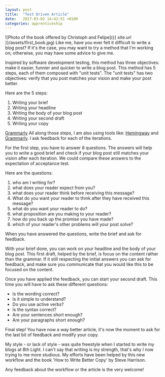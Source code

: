 ```yaml
---
layout: post
title:  "Test Driven Article"
date:   2017-03-02 14:42:51 +0100
categories: apprenticeship
---
```


![Photo of the book offered by Christoph and Felipe]({{ site.url }}/assets/first_book.jpg)
Like me, have you ever felt it difficult to write a blog post?
If it's the case, you may want to try a method that I'm working on;
otherwise, you may have some advice to give me.

Inspired by software development testing, this method has three objectives:
make it easier, funnier and quicker to write a blog post. This method has 5
steps, each of them composed with "unit tests". The "unit tests" has two
objectives: verify that you post matches your vision and make your post better.

Here are the 5 steps:
1. Writing your brief
2. Writing your headline
3. Writing the body of your blog post
4. Writing your second draft
5. Writing your copy

[Grammarly](https://app.grammarly.com/)
All along those steps, I am also using tools like: [Hemingway](http://www.hemingwayapp.com/)
and [Grammarly](https://app.grammarly.com/). I ask feedback for each of the
iterations.

For the first step, you have to answer 8 questions. The answers will help you
to write a good brief and check if your blog post still matches your vision
after each iteration. We could compare these answers to the expectation of
acceptance test.

Here are the questions:
1. who am I writing for?
2. what does your reader expect from you?
3. what does your reader think before receiving this message?
4. What do you want your reader to think after they have received this message?
5. what do you want your reader to do?
6. what proposition are you making to your reader?
7. how do you back up the promise you have made?
8. which of your reader's other problems will your post solve?

When you have answered the questions, write the brief and ask for feedback.

With your brief done, you can work on your headline and the body of your blog post.
This first draft, helped by the brief, is focus on the content rather than the
grammar. If it still respecting the initial answers you can ask for feedback,
and make sure you communicate that you would like this to be focused on the
content.

Once you have applied the feedback, you can start your second draft. This time
you will have to ask these different questions:

- Is the wording correct?
- Is it simple to understand?
- Do you use active verbs?
- Is the syntax correct?
- Are your sentences short enough?
- Are your paragraphs short enough?

Final step! You have now a way better article, it's now the moment to ask for
the last bit of feedback and modify your copy.

My style - or lack of style - was quite freestyle when I started to write my
blogs at 8th Light. I can't say that writing is my strength, that's why I now
trying to me more studious. My efforts have been helped by this new workflow
and the book 'How to Write Better Copy' by Steve Harrison.

Any feedback about the workflow or the article is the very welcome!
